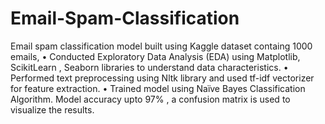 # Email-Spam-Classification
Email spam classification model built using Kaggle dataset containg 1000 emails,
•	Conducted Exploratory Data Analysis (EDA) using Matplotlib, ScikitLearn , Seaborn libraries to understand data characteristics.
•	Performed text preprocessing using Nltk library and used tf-idf vectorizer for feature extraction.
•	Trained model using Naïve Bayes Classification Algorithm. Model accuracy upto 97% , a confusion matrix is used to  visualize the results.

